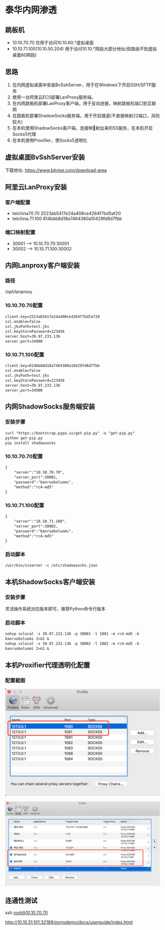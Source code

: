 # 泰华内网渗透

## 跳板机

- 10.10.70.70  仅用于访问10.10.60.*虚拟桌面
- 10.10.71.100(10.10.50.204)  用于访问10.10.*网段大部分地址(但路由不到虚拟桌面60网段)

## 思路

1. 在内网虚拟桌面中安装BvSshServer，用于在Windows下开启SSH/SFTP服务
2. 使用一台阿里云ECS部署LanProxy服务端。
3. 在内网跳板机部署LanProxy客户端，用于反向连接，映射跳板机端口到互联网
4. 在跳板机部署ShadowSocks服务端，用于开启隧道(不直接映射22端口，风险较大)
5. 在本机使用ShadowSocks客户端，连接映射出来的SS服务，在本机开启Socks5代理
6. 在本机使用Proxifier，使Socks5透明化


## 虚拟桌面BvSshServer安装

下载地址: https://www.bitvise.com/download-area

## 阿里云LanProxy安装

### 客户端配置

- telchina70.70	2523ab5417e24a408ce4264f7bd5af20
- telchina.71.100	814bbb8d18a7464380a10429fd6d7fbb

### 端口映射配置

- 30001	--> 10.10.70.70:30001
- 30002	--> 10.10.71.100:30002


## 内网Lanproxy客户端安装

### 路径

/opt/lanproxy

### 10.10.70.70配置

```
client.key=2523ab5417e24a408ce4264f7bd5af20
ssl.enable=false
ssl.jksPath=test.jks
ssl.keyStorePassword=123456
server.host=39.97.233.136
server.port=34900
```

### 10.10.71.100配置

```
client.key=814bbb8d18a7464380a10429fd6d7fbb
ssl.enable=false
ssl.jksPath=test.jks
ssl.keyStorePassword=123456
server.host=39.97.233.136
server.port=34900
```

## 内网ShadowSocks服务端安装

### 安装步骤

```
curl "https://bootstrap.pypa.io/get-pip.py" -o "get-pip.py"
python get-pip.py
pip install shadowsocks
```

### 10.10.70.70配置

```
{
    "server":"10.10.70.70",
    "server_port":30001,
    "password":"banruoboluomi",
    "method":"rc4-md5"
}
```

### 10.10.71.100配置

```
{
    "server":"10.10.71.100",
    "server_port":30002,
    "password":"banruoboluomi",
    "method":"rc4-md5"
}
```

### 启动脚本

```
/usr/bin/ssserver -c /etc/shadowsocks.json
```

## 本机ShadowSocks客户端安装

### 安装步骤

灵活操作系统对应版本即可，推荐Python命令行版本

### 启动脚本

```
nohup sslocal -s 39.97.233.136 -p 30001 -l 1081 -m rc4-md5 -k banruoboluomi 2>&1 &
nohup sslocal -s 39.97.233.136 -p 30002 -l 1082 -m rc4-md5 -k banruoboluomi 2>&1 &
```

## 本机Proxifier代理透明化配置

### 配置截图

![2020-02-03-22-01-41](../images/873de5db312fc9958c7009ba69b9b095.png)

![2020-02-03-22-01-13](../images/8dadd12886148cdcbbb72dc8ceee85ab.png)


## 连通性测试

ssh root@10.10.70.70

http://10.10.51.101:32189/zorrodemo/docs/userguide/index.html